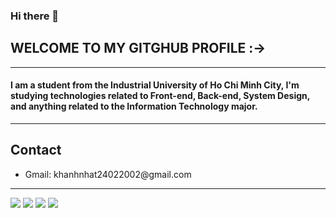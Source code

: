 ### Hi there 👋

<h2>WELCOME TO MY GITGHUB PROFILE :-></h2>

<hr/>

<h4>I am a student from the Industrial University of Ho Chi Minh City, I'm studying technologies related to Front-end, Back-end, System Design, and anything related to the Information Technology major.</h4>

<hr/>

<h2>Contact</h2>
<ul>
  <li>Gmail: khanhnhat24022002@gmail.com</li>
</ul>

<hr/>

<img src="https://streak-stats.demolab.com/?user=khanhnhat242" />

<img src="https://github-readme-stats-git-masterrstaa-rickstaa.vercel.app/api?username=khanhnhat242" />

<img src="https://github-readme-stats.vercel.app/api/top-langs/?username=KhanhNhat242" />

<img src="https://github-profile-trophy.vercel.app/?username=khanhnhat242" />

